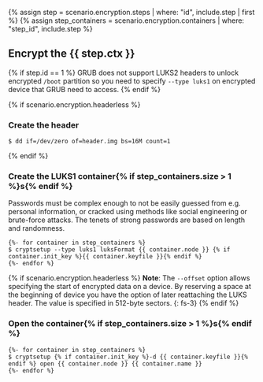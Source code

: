 {% assign step = scenario.encryption.steps | where: "id", include.step | first %}
{% assign step_containers = scenario.encryption.containers | where: "step_id", include.step %}

## Encrypt the {{ step.ctx }}

{% if step.id == 1 %}
GRUB does not support LUKS2 headers to unlock encrypted `/boot` partition so you need to specify `--type luks1` on encrypted device that GRUB need to access.
{% endif %}

{% if scenario.encryption.headerless  %}
### Create the header

```
$ dd if=/dev/zero of=header.img bs=16M count=1
```
{% endif %}

### Create the LUKS1 container{% if step_containers.size > 1 %}s{% endif %}

Passwords must be complex enough to not be easily guessed from e.g. personal information, or cracked using methods like social engineering or brute-force attacks. The tenets of strong passwords are based on length and randomness.

```
{%- for container in step_containers %}
$ cryptsetup --type luks1 luksFormat {{ container.node }} {% if container.init_key %}{{ container.keyfile }}{% endif %}
{%- endfor %}
```

{% if scenario.encryption.headerless %}
**Note**: The `--offset` option allows specifying the start of encrypted data on a device. By reserving a space at the beginning of device you have the option of later reattaching the LUKS header. The value is specified in 512-byte sectors.
{: fs-3}
{% endif %}

### Open the container{% if step_containers.size > 1 %}s{% endif %}

```
{%- for container in step_containers %}
$ cryptsetup {% if container.init_key %}-d {{ container.keyfile }}{% endif %} open {{ container.node }} {{ container.name }}
{%- endfor %}
```
